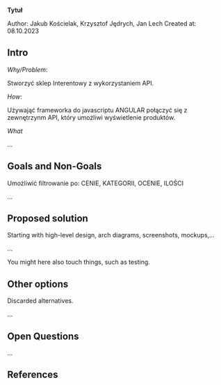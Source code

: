 **Tytuł**

Author: Jakub Kościelak, Krzysztof Jędrych, Jan Lech
Created at: 08.10.2023

## Intro

*Why/Problem*:

Stworzyć sklep Interentowy z wykorzystaniem API.

*How*:

Używająć frameworka do javascriptu ANGULAR połączyć się z zewnętrzynm API, który umożliwi wyświetlenie produktów.

*What*

...

## Goals and Non-Goals
Umożliwić filtrowanie po:
CENIE,
KATEGORII,
OCENIE,
ILOŚCI


...

## Proposed solution

Starting with high-level design, arch diagrams, screenshots, mockups,... 

...

You might here also touch things, such as testing.

## Other options

Discarded alternatives.

...

## Open Questions

...

## References
